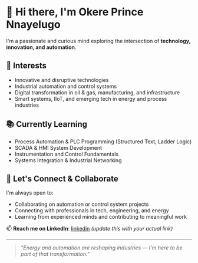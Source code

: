 # 👋 Hi there, I'm Okere Prince Nnayelugo

I'm a passionate and curious mind exploring the intersection of **technology, innovation, and automation**.

## 👀 Interests
- Innovative and disruptive technologies
- Industrial automation and control systems
- Digital transformation in oil & gas, manufacturing, and infrastructure
- Smart systems, IIoT, and emerging tech in energy and process industries

## 📚 Currently Learning
- Process Automation & PLC Programming (Structured Text, Ladder Logic)
- SCADA & HMI System Development
- Instrumentation and Control Fundamentals
- Systems Integration & Industrial Networking

## 🤝 Let's Connect & Collaborate
I'm always open to:
- Collaborating on automation or control system projects
- Connecting with professionals in tech, engineering, and energy
- Learning from experienced minds and contributing to meaningful work

📫 **Reach me on LinkedIn**: [linkedin](https://www.linkedin.com/in/prince-okere-686912177/) *(update this with your actual link)*

---

> *"Energy and automation are reshaping industries — I'm here to be part of that transformation."*

<!---
Okere-NP/Okere-NP is a ✨ special ✨ repository because its `README.md` (this file) appears on your GitHub profile.
You can click the Preview link to take a look at your changes.
--->
